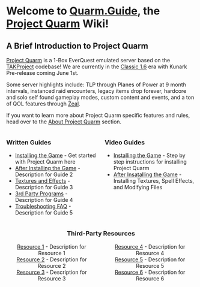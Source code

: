 # Welcome to [Quarm.Guide](https://quarm.guide), the [Project Quarm](https://www.projectquarm.com) Wiki!

## A Brief Introduction to Project Quarm

[Project Quarm](https://projectquarm.com/) is a 1-Box EverQuest emulated server based on the [TAKProject](https://www.takproject.net/) codebase! We are currently in the [Classic 1.6](#classic-1x-october-1st-2023) era with Kunark Pre-release coming June 1st.

Some server highlights include: TLP through Planes of Power at 9 month intervals, instanced raid encounters, legacy items drop forever, hardcore and solo self found gameplay modes, custom content and events, and a ton of QOL features through [Zeal](https://github.com/iamclint/Zeal).

If you want to learn more about Project Quarm specific features and rules, head over to the [About Project Quarm](about-project-quarm) section.

<div style="display: flex;">
    <div style="flex: 1; margin-right: 10px;">
        <h3>Written Guides</h3>
        <ul>
            <li><a href="{{ '/installing-the-game' | relative_url }}">Installing the Game</a> - Get started with Project Quarm here</li>
            <li><a href="{{ '/after-installing-the-game' | relative_url }}">After Installing the Game</a> - Description for Guide 2</li>
            <li><a href="{{ '/textures-and-effects' | relative_url }}">Textures and Effects</a> - Description for Guide 3</li>
            <li><a href="{{ '/3rd-party-programs' | relative_url }}">3rd Party Programs</a> - Description for Guide 4</li>
            <li><a href="{{ '/troubleshooting-faq' | relative_url }}">Troubleshooting FAQ</a> - Description for Guide 5</li>
        </ul>
    </div>
    <div style="flex: 1; margin-left: 10px;">
        <h3>Video Guides</h3>
        <ul>
            <li><a href="https://www.youtube.com/watch?v=aM0MX67me5Y">Installing the Game</a> - Step by step instructions for installing Project Quarm</li>
            <li><a href="https://www.youtube.com/watch?v=tmU_5kBZbu8">After Insatalling the Game</a> - Installing Textures, Spell Effects, and Modifying Files</li>
        </ul>
    </div>
</div>

<div style="text-align: center;">
    <h3>Third-Party Resources</h3>
    <div style="display: flex; justify-content: center;">
        <div style="margin-right: 10px;">
            <ul style="list-style: none; padding: 0; margin: 0;">
                <li style="text-align: center;"><a href="#">Resource 1</a> - Description for Resource 1</li>
                <li style="text-align: center;"><a href="#">Resource 2</a> - Description for Resource 2</li>
                <li style="text-align: center;"><a href="#">Resource 3</a> - Description for Resource 3</li>
            </ul>
        </div>
        <div style="margin-left: 10px;">
            <ul style="list-style: none; padding: 0; margin: 0;">
                <li style="text-align: center;"><a href="#">Resource 4</a> - Description for Resource 4</li>
                <li style="text-align: center;"><a href="#">Resource 5</a> - Description for Resource 5</li>
                <li style="text-align: center;"><a href="#">Resource 6</a> - Description for Resource 6</li>
            </ul>
        </div>
    </div>
</div>
